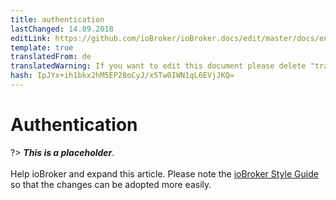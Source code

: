 ```yaml
---
title: authentication
lastChanged: 14.09.2018
editLink: https://github.com/ioBroker/ioBroker.docs/edit/master/docs/en/config/login.md
template: true
translatedFrom: de
translatedWarning: If you want to edit this document please delete "translatedFrom" field, elsewise this document will be translated automatically again
hash: IpJYx+ih1bkx2hM5EP28oCyJ/x5Tw0IWN1qL6EVjJKQ=
---
```

# Authentication
?> ***This is a placeholder***.<br><br> Help ioBroker and expand this article. Please note the [ioBroker Style Guide](https://www.iobroker.net/#de/documentation/community/styleguidedoc.md) so that the changes can be adopted more easily.